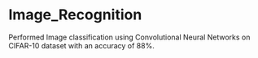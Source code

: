 # Image_Recognition
Performed Image classification using Convolutional Neural Networks on CIFAR-10 dataset with an accuracy of 88%.
